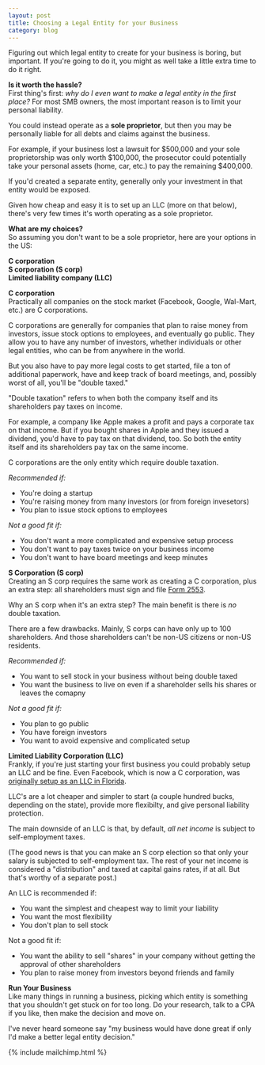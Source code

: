 ```yaml
---
layout: post
title: Choosing a Legal Entity for your Business
category: blog
---
```


Figuring out which legal entity to create for your business is boring, but important. If you're going to do it, you might as well take a little extra time to do it right. 

**Is it worth the hassle?**  
First thing's first: *why do I even want to make a legal entity in the first place?*  For most SMB owners, the most important reason is to limit your personal liability.

You could instead operate as a **sole proprietor**, but then you may be personally liable for all debts and claims against the business.

For example, if your business lost a lawsuit for $500,000 and your sole proprietorship was only worth $100,000, the prosecutor could potentially take your personal assets (home, car, etc.) to pay the remaining $400,000.

If you'd created a separate entity, generally only your investment in that entity would be exposed. 

Given how cheap and easy it is to set up an LLC (more on that below), there's very few times it's worth operating as a sole proprietor.

**What are my choices?**  
So assuming you don't want to be a sole proprietor, here are your options in the US:

**C corporation**  
**S corporation (S corp)**  
**Limited liability company (LLC)**  

**C corporation**  
Practically all companies on the stock market (Facebook, Google, Wal-Mart, etc.) are C corporations. 

C corporations are generally for companies that plan to raise money from investors, issue stock options to employees, and eventually go public. They allow you to have any number of investors, whether individuals or other legal entities, who can be from anywhere in the world.

But you also have to pay more legal costs to get started, file a ton of additional paperwork, have and keep track of board meetings, and, possibly worst of all, you'll be "double taxed."

"Double taxation" refers to when both the company itself and its shareholders pay taxes on income.

For example, a company like Apple makes a profit and pays a corporate tax on that income. But if you bought shares in Apple and they issued a dividend, you'd have to pay tax on that dividend, too. So both the entity itself and its shareholders pay tax on the same income.

C corporations are the only entity which require double taxation.

*Recommended if:*  
- You're doing a startup  
- You're raising money from many investors (or from foreign invesetors)  
- You plan to issue stock options to employees  

*Not a good fit if:*  
- You don't want a more complicated and expensive setup process  
- You don't want to pay taxes twice on your business income  
- You don't want to have board meetings and keep minutes  


**S Corporation (S corp)**  
Creating an S corp requires the same work as creating a C corporation, plus an extra step: all shareholders must sign and file [Form 2553](http://www.irs.gov/pub/irs-pdf/f2553.pdf).

Why an S corp when it's an extra step? The main benefit is there is *no* double taxation.

There are a few drawbacks. Mainly, S corps can have only up to 100 shareholders. And those shareholders can't be non-US citizens or non-US residents.

*Recommended if:*  
- You want to sell stock in your business without being double taxed  
- You want the business to live on even if a shareholder sells his shares or leaves the comapny

*Not a good fit if:*  
- You plan to go public  
- You have foreign investors  
- You want to avoid expensive and complicated setup


**Limited Liability Corporation (LLC)**  
Frankly, if you're just starting your first business you could probably setup an LLC and be fine. Even Facebook, which is now a C corporation, was [originally setup as an LLC in Florida](http://gawker.com/5643915/mark-zuckerberg-describes-the-dirty-tricks-that-led-to-the-facebook-movie). 

LLC's are a lot cheaper and simpler to start (a couple hundred bucks, depending on the state), provide more flexibilty, and give personal liability protection.

The main downside of an LLC is that, by default, *all net income* is subject to self-employment taxes.

(The good news is that you can make an S corp election so that only your salary is subjected to self-employment tax. The rest of your net income is considered a "distribution" and taxed at capital gains rates, if at all. But that's worthy of a separate post.)

An LLC is recommended if:  
- You want the simplest and cheapest way to limit your liability  
- You want the most flexibility  
- You don't plan to sell stock  

Not a good fit if:  
- You want the ability to sell "shares" in your company without getting the approval of other shareholders  
- You plan to raise money from investors beyond friends and family  

**Run Your Business**  
Like many things in running a business, picking which entity is something that you shouldn't get stuck on for too long. Do your research, talk to a CPA if you like, then make the decision and move on.

I've never heard someone say "my business would have done great if only I'd make a better legal entity decision."

{% include mailchimp.html %}